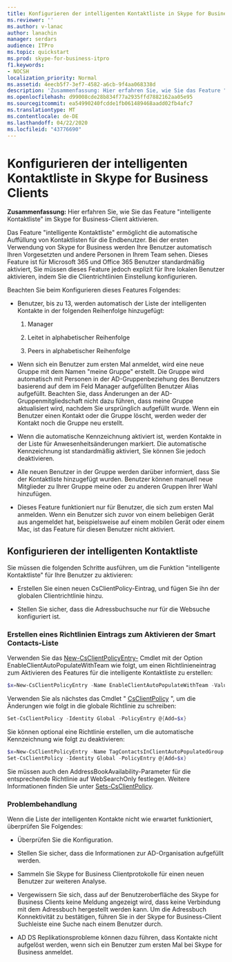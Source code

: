 ```yaml
---
title: Konfigurieren der intelligenten Kontaktliste in Skype for Business Clients
ms.reviewer: ''
ms.author: v-lanac
author: lanachin
manager: serdars
audience: ITPro
ms.topic: quickstart
ms.prod: skype-for-business-itpro
f1.keywords:
- NOCSH
localization_priority: Normal
ms.assetid: 4eecb5f7-3ef7-4582-a6cb-9f4aa068338d
description: 'Zusammenfassung: Hier erfahren Sie, wie Sie das Feature "intelligente Kontaktliste" im Skype for Business-Client aktivieren.'
ms.openlocfilehash: d99008cde28b834f77a2935ffd7882162aa05e95
ms.sourcegitcommit: ea54990240fcdde1fb061489468aadd02fb4afc7
ms.translationtype: MT
ms.contentlocale: de-DE
ms.lasthandoff: 04/22/2020
ms.locfileid: "43776690"
---
```

# <a name="configure-smart-contacts-list-in-skype-for-business-clients"></a>Konfigurieren der intelligenten Kontaktliste in Skype for Business Clients

**Zusammenfassung:** Hier erfahren Sie, wie Sie das Feature "intelligente Kontaktliste" im Skype for Business-Client aktivieren.

Das Feature "intelligente Kontaktliste" ermöglicht die automatische Auffüllung von Kontaktlisten für die Endbenutzer. Bei der ersten Verwendung von Skype for Business werden Ihre Benutzer automatisch Ihren Vorgesetzten und andere Personen in Ihrem Team sehen. Dieses Feature ist für Microsoft 365 und Office 365 Benutzer standardmäßig aktiviert, Sie müssen dieses Feature jedoch explizit für Ihre lokalen Benutzer aktivieren, indem Sie die Clientrichtlinien Einstellung konfigurieren.

Beachten Sie beim Konfigurieren dieses Features Folgendes:

- Benutzer, bis zu 13, werden automatisch der Liste der intelligenten Kontakte in der folgenden Reihenfolge hinzugefügt:

  1. Manager

  2. Leitet in alphabetischer Reihenfolge

  3. Peers in alphabetischer Reihenfolge

- Wenn sich ein Benutzer zum ersten Mal anmeldet, wird eine neue Gruppe mit dem Namen "meine Gruppe" erstellt. Die Gruppe wird automatisch mit Personen in der AD-Gruppenbeziehung des Benutzers basierend auf dem im Feld Manager aufgefüllten Benutzer Alias aufgefüllt. Beachten Sie, dass Änderungen an der AD-Gruppenmitgliedschaft nicht dazu führen, dass meine Gruppe aktualisiert wird, nachdem Sie ursprünglich aufgefüllt wurde. Wenn ein Benutzer einen Kontakt oder die Gruppe löscht, werden weder der Kontakt noch die Gruppe neu erstellt. 

- Wenn die automatische Kennzeichnung aktiviert ist, werden Kontakte in der Liste für Anwesenheitsänderungen markiert. Die automatische Kennzeichnung ist standardmäßig aktiviert, Sie können Sie jedoch deaktivieren. 

- Alle neuen Benutzer in der Gruppe werden darüber informiert, dass Sie der Kontaktliste hinzugefügt wurden. Benutzer können manuell neue Mitglieder zu Ihrer Gruppe meine oder zu anderen Gruppen Ihrer Wahl hinzufügen.

- Dieses Feature funktioniert nur für Benutzer, die sich zum ersten Mal anmelden. Wenn ein Benutzer sich zuvor von einem beliebigen Gerät aus angemeldet hat, beispielsweise auf einem mobilen Gerät oder einem Mac, ist das Feature für diesen Benutzer nicht aktiviert.

## <a name="configure-smart-contacts-list"></a>Konfigurieren der intelligenten Kontaktliste

Sie müssen die folgenden Schritte ausführen, um die Funktion "intelligente Kontaktliste" für Ihre Benutzer zu aktivieren: 

- Erstellen Sie einen neuen CsClientPolicy-Eintrag, und fügen Sie ihn der globalen Clientrichtlinie hinzu. 

- Stellen Sie sicher, dass die Adressbuchsuche nur für die Websuche konfiguriert ist.

### <a name="create-a-policy-entry-to-enable-smart-contacts-list"></a>Erstellen eines Richtlinien Eintrags zum Aktivieren der Smart Contacts-Liste

Verwenden Sie das [New-CsClientPolicyEntry-](https://docs.microsoft.com/powershell/module/skype/new-csclientpolicyentry?view=skype-ps) Cmdlet mit der Option EnableClientAutoPopulateWithTeam wie folgt, um einen Richtlinieneintrag zum Aktivieren des Features für die intelligente Kontaktliste zu erstellen:

```powershell
$x=New-CsClientPolicyEntry -Name EnableClientAutoPopulateWithTeam -Value $True
```

Verwenden Sie als nächstes das Cmdlet " [CsClientPolicy](https://docs.microsoft.com/powershell/module/skype/set-csclientpolicy?view=skype-ps) ", um die Änderungen wie folgt in die globale Richtlinie zu schreiben:

```powershell
Set-CsClientPolicy -Identity Global -PolicyEntry @{Add=$x}
```

Sie können optional eine Richtlinie erstellen, um die automatische Kennzeichnung wie folgt zu deaktivieren:

```powershell
$x=New-CsClientPolicyEntry -Name TagContactsInClientAutoPopulatedGroup -Value $False
Set-CsClientPolicy -Identity Global -PolicyEntry @{Add=$x}
```

Sie müssen auch den AddressBookAvailability-Parameter für die entsprechende Richtlinie auf WebSearchOnly festlegen. Weitere Informationen finden Sie unter [Sets-CsClientPolicy](https://docs.microsoft.com/powershell/module/skype/set-csclientpolicy?view=skype-ps). 

### <a name="troubleshoot"></a>Problembehandlung

Wenn die Liste der intelligenten Kontakte nicht wie erwartet funktioniert, überprüfen Sie Folgendes:

- Überprüfen Sie die Konfiguration. 

- Stellen Sie sicher, dass die Informationen zur AD-Organisation aufgefüllt werden.

- Sammeln Sie Skype for Business Clientprotokolle für einen neuen Benutzer zur weiteren Analyse.

- Vergewissern Sie sich, dass auf der Benutzeroberfläche des Skype for Business Clients keine Meldung angezeigt wird, dass keine Verbindung mit dem Adressbuch hergestellt werden kann. Um die Adressbuch Konnektivität zu bestätigen, führen Sie in der Skype for Business-Client Suchleiste eine Suche nach einem Benutzer durch.

- AD DS Replikationsprobleme können dazu führen, dass Kontakte nicht aufgelöst werden, wenn sich ein Benutzer zum ersten Mal bei Skype for Business anmeldet.


